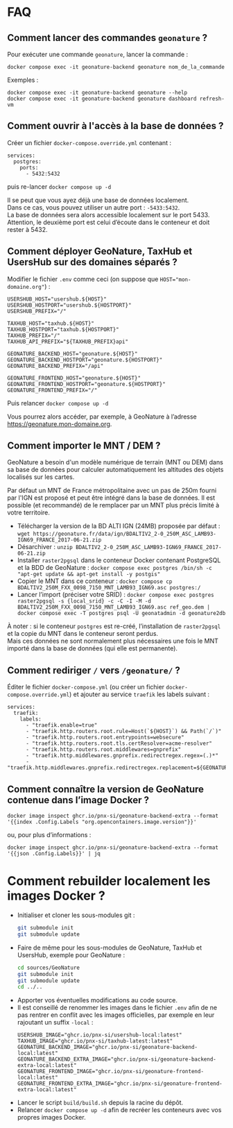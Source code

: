 # FAQ

## Comment lancer des commandes `geonature` ?

Pour exécuter une commande `geonature`, lancer la commande :

```
docker compose exec -it geonature-backend geonature nom_de_la_commande
```

Exemples : 

```
docker compose exec -it geonature-backend geonature --help
docker compose exec -it geonature-backend geonature dashboard refresh-vm
```

## Comment ouvrir à l'accès à la base de données ?

Créer un fichier `docker-compose.override.yml` contenant :

```
services:
  postgres:
    ports:
      - 5432:5432
```

puis re-lancer `docker compose up -d`

Il se peut que vous ayez déjà une base de données localement.  
Dans ce cas, vous pouvez utiliser un autre port : `-5433:5432`.  
La base de données sera alors accessible localement sur le port 5433.  
Attention, le deuxième port est celui d’écoute dans le conteneur et doit rester à 5432.


## Comment déployer GeoNature, TaxHub et UsersHub sur des domaines séparés ?

Modifier le fichier `.env` comme ceci (on suppose que `HOST="mon-domaine.org"`) :

```
USERSHUB_HOST="usershub.${HOST}"
USERSHUB_HOSTPORT="usershub.${HOSTPORT}"
USERSHUB_PREFIX="/"

TAXHUB_HOST="taxhub.${HOST}"
TAXHUB_HOSTPORT="taxhub.${HOSTPORT}"
TAXHUB_PREFIX="/"
TAXHUB_API_PREFIX="${TAXHUB_PREFIX}api"

GEONATURE_BACKEND_HOST="geonature.${HOST}"
GEONATURE_BACKEND_HOSTPORT="geonature.${HOSTPORT}"
GEONATURE_BACKEND_PREFIX="/api"

GEONATURE_FRONTEND_HOST="geonature.${HOST}"
GEONATURE_FRONTEND_HOSTPORT="geonature.${HOSTPORT}"
GEONATURE_FRONTEND_PREFIX="/"
```

Puis relancer `docker compose up -d`

Vous pourrez alors accéder, par exemple, à GeoNature à l’adresse https://geonature.mon-domaine.org.


## Comment importer le MNT / DEM ?

GeoNature a besoin d'un modèle numérique de terrain (MNT ou DEM) dans sa base de données pour calculer automatiquement les altitudes des objets localisés sur les cartes.

Par défaut un MNT de France métropolitaine avec un pas de 250m fourni par l'IGN est proposé et peut être intégré dans la base de données. Il est possible (et recommandé) de le remplacer par un MNT plus précis limité à votre territoire.

- Télécharger la version de la BD ALTI IGN (24MB) proposée par défaut : `wget https://geonature.fr/data/ign/BDALTIV2_2-0_250M_ASC_LAMB93-IGN69_FRANCE_2017-06-21.zip`
- Désarchiver : `unzip BDALTIV2_2-0_250M_ASC_LAMB93-IGN69_FRANCE_2017-06-21.zip`
- Installer `raster2pgsql` dans le conteneur Docker contenant PostgreSQL et la BDD de GeoNature : `docker compose exec postgres /bin/sh -c "apt-get update && apt-get install -y postgis"`
- Copier le MNT dans ce conteneur : `docker compose cp BDALTIV2_250M_FXX_0098_7150_MNT_LAMB93_IGN69.asc postgres:/`
- Lancer l’import (préciser votre SRID) : `docker compose exec postgres raster2pgsql -s {local_srid} -c -C -I -M -d BDALTIV2_250M_FXX_0098_7150_MNT_LAMB93_IGN69.asc ref_geo.dem | docker compose exec -T postgres psql -U geonatadmin -d geonature2db`

À noter : si le conteneur `postgres` est re-créé, l’installation de `raster2pgsql` et la copie du MNT dans le conteneur seront perdus.  
Mais ces données ne sont normalement plus nécessaires une fois le MNT importé dans la base de données (qui elle est permanente).


## Comment rediriger `/` vers `/geonature/` ?

Éditer le fichier `docker-compose.yml` (ou créer un fichier `docker-compose.override.yml`) et ajouter au service `traefik` les labels suivant :

```
services:
  traefik:
    labels:
      - "traefik.enable=true"
      - "traefik.http.routers.root.rule=Host(`${HOST}`) && Path(`/`)"
      - "traefik.http.routers.root.entrypoints=websecure"
      - "traefik.http.routers.root.tls.certResolver=acme-resolver"
      - "traefik.http.routers.root.middlewares=gnprefix"
      - "traefik.http.middlewares.gnprefix.redirectregex.regex=(.)*"
      - "traefik.http.middlewares.gnprefix.redirectregex.replacement=${GEONATURE_FRONTEND_PREFIX}/"
```

## Comment connaître la version de GeoNature contenue dans l’image Docker ?

```
docker image inspect ghcr.io/pnx-si/geonature-backend-extra --format '{{index .Config.Labels "org.opencontainers.image.version"}}'
```

ou, pour plus d’informations :

```
docker image inspect ghcr.io/pnx-si/geonature-backend-extra --format '{{json .Config.Labels}}' | jq
```


# Comment rebuilder localement les images Docker ?

- Initialiser et cloner les sous-modules git :
  ```bash
  git submodule init
  git submodule update
  ```
- Faire de même pour les sous-modules de GeoNature, TaxHub et UsersHub, exemple pour GeoNature :
  ```bash
  cd sources/GeoNature
  git submodule init
  git submodule update
  cd ../..
  ```
- Apporter vos éventuelles modifications au code source.
- Il est conseillé de renommer les images dans le fichier `.env` afin de ne pas rentrer en conflit avec les images officielles, par exemple en leur rajoutant un suffix `-local` :
  ```env
  USERSHUB_IMAGE="ghcr.io/pnx-si/usershub-local:latest"
  TAXHUB_IMAGE="ghcr.io/pnx-si/taxhub-latest:latest"
  GEONATURE_BACKEND_IMAGE="ghcr.io/pnx-si/geonature-backend-local:latest"
  GEONATURE_BACKEND_EXTRA_IMAGE="ghcr.io/pnx-si/geonature-backend-extra-local:latest"
  GEONATURE_FRONTEND_IMAGE="ghcr.io/pnx-si/geonature-frontend-local:latest"
  GEONATURE_FRONTEND_EXTRA_IMAGE="ghcr.io/pnx-si/geonature-frontend-extra-local:latest"
  ```
- Lancer le script `build/build.sh` depuis la racine du dépôt.
- Relancer `docker compose up -d` afin de recréer les conteneurs avec vos propres images Docker.
